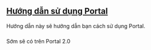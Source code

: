 ## [Hướng dẫn sử dụng Portal](accent://)

Hướng dẫn này sẽ hướng dẫn bạn cách sử dụng Portal.

###

Sớm sẽ có trên Portal 2.0
